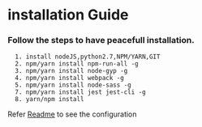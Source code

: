 # installation Guide

### Follow the steps to have peacefull installation.
```
  1. install nodeJS,python2.7,NPM/YARN,GIT
  2. npm/yarn install npm-run-all -g
  3. npm/yarn install node-gyp -g
  4. npm/yarn install webpack -g
  5. npm/yarn install node-sass -g
  7. npm/yarn install jest jest-cli -g
  8. yarn/npm install 
```
Refer [Readme](/README.md) to see the configuration
